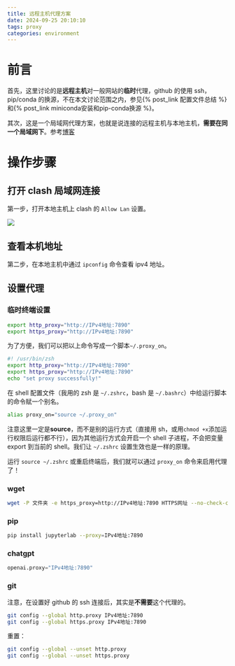 ```yaml
---
title: 远程主机代理方案
date: 2024-09-25 20:10:10
tags: proxy
categories: environment
---
```


<meta name="referrer" content="no-referrer" />

# 前言

首先，这里讨论的是**远程主机**对一般网站的**临时**代理，github 的使用 ssh，pip/conda 的换源，不在本文讨论范围之内，参见{% post_link 配置文件总结 %}和{% post_link miniconda安装和pip-conda换源 %}。

其次，这是一个局域网代理方案，也就是说连接的远程主机与本地主机，**需要在同一个局域网下**。参考[博客](https://medium.com/@PolarisRisingWar/%E5%A6%82%E4%BD%95%E7%94%A8%E6%A0%A1%E5%86%85%E6%9C%8D%E5%8A%A1%E5%99%A8%E7%BF%BB%E5%A2%99-%E7%94%A8%E9%98%BF%E9%87%8C%E4%BA%91%E6%9C%8D%E5%8A%A1%E5%99%A8%E6%88%96%E6%9C%AC%E6%9C%BA%E5%81%9A%E4%BB%A3%E7%90%86-79600d5105ba)

# 操作步骤

## 打开 clash 局域网连接

第一步，打开本地主机上 clash 的 `Allow Lan` 设置。

<img src="https://gitee.com/dwd1201/image/raw/master/202409252013768.png"/>

## 查看本机地址

第二步，在本地主机中通过 `ipconfig` 命令查看 ipv4 地址。

## 设置代理

### 临时终端设置

```sh
export http_proxy="http://IPv4地址:7890"
export https_proxy="http://IPv4地址:7890"
```

为了方便，我们可以把以上命令写成一个脚本`~/.proxy_on`。

```sh
#! /usr/bin/zsh
export http_proxy="http://IPv4地址:7890"
export https_proxy="http://IPv4地址:7890"
echo "set proxy successfully!"
```

在 shell 配置文件（我用的 zsh 是 `~/.zshrc`，bash 是 `~/.bashrc`）中给运行脚本的命令赋一个别名。

```sh
alias proxy_on="source ~/.proxy_on"
```

注意这里一定是**source**，而不是别的运行方式（直接用 sh，或用`chmod +x`添加运行权限后运行都不行），因为其他运行方式会开启一个 shell 子进程，不会把变量 export 到当前的 shell。我们让 `~/.zshrc` 设置生效也是一样的原理。

运行 `source ~/.zshrc` 或重启终端后，我们就可以通过 `proxy_on` 命令来启用代理了！

### wget

```sh
wget -P 文件夹 -e https_proxy=http://IPv4地址:7890 HTTPS网址 --no-check-certificate
```

### pip

```sh
pip install jupyterlab --proxy=IPv4地址:7890
```

### chatgpt

```python
openai.proxy="IPv4地址:7890"
```

### git

注意，在设置好 github 的 ssh 连接后，其实是**不需要**这个代理的。

```sh
git config --global http.proxy IPv4地址:7890
git config --global https.proxy IPv4地址:7890
```

重置：

```sh
git config --global --unset http.proxy
git config --global --unset https.proxy
```
